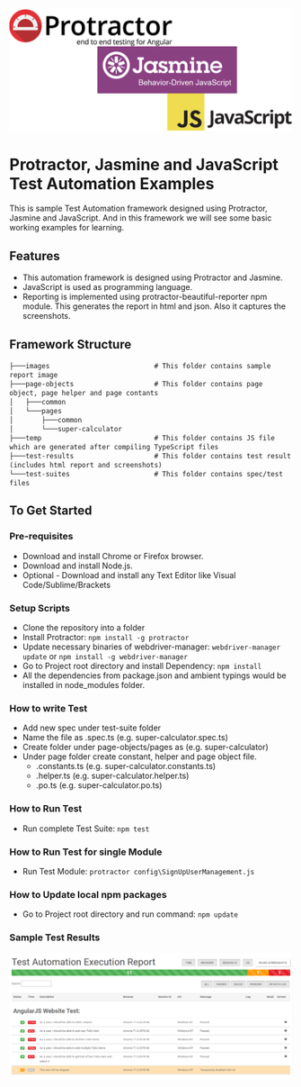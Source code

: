 ![Protractor, Jasmine and JavaScript](./images/protractor-jasmine-javascript.png?raw=true "Protractor, Jasmine and JavaScript")

# Protractor, Jasmine and JavaScript Test Automation Examples
This is sample Test Automation framework designed using Protractor, Jasmine and JavaScript. And in this framework we will see some basic working examples for learning.

## Features
* This automation framework is designed using Protractor and Jasmine.
* JavaScript is used as programming language.
* Reporting is implemented using protractor-beautiful-reporter npm module. This generates the report in html and json. Also it captures the screenshots.

## Framework Structure
```
├───images                          # This folder contains sample report image
├───page-objects                    # This folder contains page object, page helper and page contants
│   ├───common
│   └───pages
│       ├───common
│       └───super-calculator
├───temp                            # This folder contains JS file which are generated after compiling TypeScript files
├───test-results                    # This folder contains test result (includes html report and screenshots)
└───test-suites                     # This folder contains spec/test files
```

## To Get Started

### Pre-requisites
* Download and install Chrome or Firefox browser.
* Download and install Node.js.
* Optional - Download and install any Text Editor like Visual Code/Sublime/Brackets

### Setup Scripts 
* Clone the repository into a folder
* Install Protractor: `npm install -g protractor`
* Update necessary binaries of webdriver-manager: `webdriver-manager update` or `npm install -g webdriver-manager`
* Go to Project root directory and install Dependency: `npm install`
* All the dependencies from package.json and ambient typings would be installed in node_modules folder.

### How to write Test
* Add new spec under test-suite folder
* Name the file as <testname>.spec.ts (e.g. super-calculator.spec.ts)
* Create folder under page-objects/pages as <page-name> (e.g. super-calculator)
* Under page folder create constant, helper and page object file.
    * <page-name>.constants.ts (e.g. super-calculator.constants.ts)
    * <page-name>.helper.ts (e.g. super-calculator.helper.ts)
    * <page-name>.po.ts (e.g. super-calculator.po.ts)

### How to Run Test
* Run complete Test Suite: `npm test`

### How to Run Test for single Module
* Run Test Module: `protractor config\SignUpUserManagement.js`

### How to Update local npm packages
* Go to Project root directory and run command: `npm update`

### Sample Test Results
![Protractor, Jasmine and JavaScript Test Result](./images/test-results.png?raw=true "Protractor, Jasmine and JavaScript Test Result")
